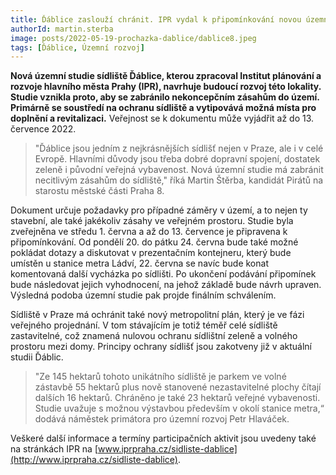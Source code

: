 ```yaml
---
title: Ďáblice zaslouží chránit. IPR vydal k připomínkování novou územní studii
authorId: martin.sterba
image: posts/2022-05-19-prochazka-dablice/dablice8.jpeg
tags: [Ďáblice, Územní rozvoj]
---
```


**Nová územní studie sídliště Ďáblice, kterou zpracoval Institut plánování a rozvoje hlavního města Prahy (IPR), navrhuje budoucí rozvoj této lokality. Studie vznikla proto, aby se zabránilo nekoncepčním zásahům do území. Primárně se soustředí na ochranu sídliště a vytipovává možná místa pro doplnění a revitalizaci.** Veřejnost se k dokumentu může vyjádřit až do 13. července 2022. 

>"Ďáblice jsou jedním z nejkrásnějších sídlišť nejen v Praze, ale i v celé Evropě. Hlavními důvody jsou třeba dobré dopravní spojení, dostatek zeleně i původní veřejná vybavenost. Nová územní studie má zabránit necitlivým zásahům do sídliště," říká Martin Štěrba, kandidát Pirátů na starostu městské části Praha 8. 

Dokument určuje požadavky pro případné záměry v území, a to nejen ty stavební, ale také jakékoliv zásahy ve veřejném prostoru. Studie byla zveřejněna ve středu 1. června a až do 13. července je připravena k připomínkování. Od pondělí 20. do pátku 24. června bude také možné pokládat dotazy a diskutovat v prezentačním kontejneru, který bude umístěn u stanice metra Ládví, 22. června se navíc bude konat komentovaná další vycházka po sídlišti. Po ukončení podávání připomínek bude následovat jejich vyhodnocení, na jehož základě bude návrh upraven. Výsledná podoba územní studie pak projde finálním schválením. 

Sídliště v Praze má ochránit také nový metropolitní plán, který je ve fázi veřejného projednání. V tom stávajícím je totiž téměř celé sídliště zastavitelné, což znamená nulovou ochranu sídlištní zeleně a volného prostoru mezi domy. Principy ochrany sídlišť jsou zakotveny již v aktuální studii Ďáblic. 

>"Ze 145 hektarů tohoto unikátního sídliště je parkem ve volné zástavbě 55 hektarů plus nově stanovené nezastavitelné plochy čítají dalších 16 hektarů. Chráněno je také 23 hektarů veřejné vybavenosti. Studie uvažuje s možnou výstavbou především v okolí stanice metra,“ dodává náměstek primátora pro územní rozvoj Petr Hlaváček.

Veškeré další informace a termíny participačních aktivit jsou uvedeny také na stránkách IPR na [www.iprpraha.cz/sidliste-dablice](http://www.iprpraha.cz/sidliste-dablice).

 
